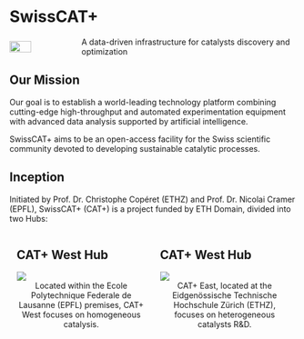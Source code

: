 # SwissCAT+

<div style="width: 100%; display: flex; align-items: center; justify-content: space-between;">
    <img style="width: 30%" src="https://images.squarespace-cdn.com/content/v1/6012a0a1f4c67c587a8eff67/d7731755-2fa3-4548-bf1e-5a25182d67ae/Combined+Logo+CAT-ETH-EPFL+%282%29.png?format=1500w">
    <div>A data-driven infrastructure for catalysts discovery and optimization</div>
</div>

## Our Mission

Our goal is to establish a world-leading technology platform combining cutting-edge high-throughput and automated experimentation equipment with advanced data analysis supported by artificial intelligence.

SwissCAT+ aims to be an open-access facility for the Swiss scientific community devoted to developing sustainable catalytic processes.

## Inception

Initiated by Prof. Dr. Christophe Copéret (ETHZ) and Prof. Dr. Nicolai Cramer (EPFL), SwissCAT+ (CAT+) is a project funded by ETH Domain, divided into two Hubs:

<div style="width: 100%; display: flex; justify-content: space-around;">
  <div style="width: 45%">
    <h2>CAT+ West Hub</h2>
    <a href="https://www.epfl.ch/research/facilities/swisscat/">
        <img src="https://images.squarespace-cdn.com/content/v1/6012a0a1f4c67c587a8eff67/1612194758597-UAVG9IIBRMXHMYQXDAF3/EPFL_campus_2017-1920x1080.jpg">
    </a>
    <div style="text-align: center">Located within the Ecole Polytechnique Federale de Lausanne (EPFL) premises, CAT+ West focuses on homogeneous catalysis.</div>
  </div>
  <div style="width: 45%">
    <h2>CAT+ West Hub</h2>
    <a href="https://swisscatplus.ethz.ch/">
        <img src="https://images.squarespace-cdn.com/content/v1/6012a0a1f4c67c587a8eff67/1612194782934-KB2PY51M21A38OIE7SQT/ETHZ+city.jpg">
    </a>
    <div style="text-align: center">CAT+ East, located at the Eidgenössische Technische Hochschule Zürich (ETHZ), focuses on heterogeneous catalysts R&D.</div>
  </div>
</div>